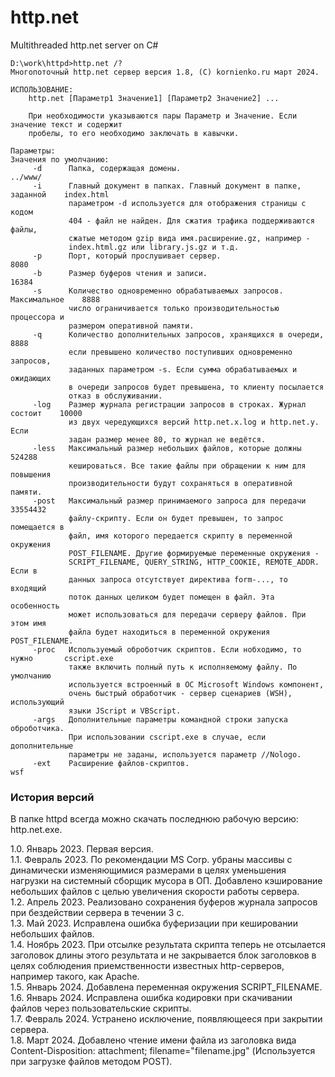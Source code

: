 # http.net
Multithreaded http.net server on C#
```
D:\work\httpd>http.net /?
Многопоточный http.net сервер версия 1.8, (C) kornienko.ru март 2024.

ИСПОЛЬЗОВАНИЕ:
    http.net [Параметр1 Значение1] [Параметр2 Значение2] ...

    При необходимости указываются пары Параметр и Значение. Если значение текст и содержит
    пробелы, то его необходимо заключать в кавычки.

Параметры:                                                          Значения по умолчанию:
     -d      Папка, содержащая домены.                                        ../www/
     -i      Главный документ в папках. Главный документ в папке, заданной    index.html
             параметром -d используется для отображения страницы с кодом
             404 - файл не найден. Для сжатия трафика поддерживаются файлы,
             сжатые методом gzip вида имя.расширение.gz, например -
             index.html.gz или library.js.gz и т.д.
     -p      Порт, который прослушивает сервер.                               8080
     -b      Размер буферов чтения и записи.                                  16384
     -s      Количество одновременно обрабатываемых запросов. Максимальное    8888
             число ограничивается только производительностью процессора и
             размером оперативной памяти.
     -q      Количество дополнительных запросов, хранящихся в очереди,        8888
             если превышено количество поступивших одновременно запросов,
             заданных параметром -s. Если сумма обрабатываемых и ожидающих
             в очереди запросов будет превышена, то клиенту посылается
             отказ в обслуживании.
     -log    Размер журнала регистрации запросов в строках. Журнал состоит    10000
             из двух чередующихся версий http.net.x.log и http.net.y. Если
             задан размер менее 80, то журнал не ведётся.
     -less   Максимальный размер небольших файлов, которые должны             524288
             кешироваться. Все такие файлы при обращении к ним для повышения
             производительности будут сохраняться в оперативной памяти.
     -post   Максимальный размер принимаемого запроса для передачи            33554432
             файлу-скрипту. Если он будет превышен, то запрос помещается в
             файл, имя которого передается скрипту в переменной окружения
             POST_FILENAME. Другие формируемые переменные окружения -
             SCRIPT_FILENAME, QUERY_STRING, HTTP_COOKIE, REMOTE_ADDR. Если в
             данных запроса отсутствует директива form-..., то входящий
             поток данных целиком будет помещен в файл. Эта особенность
             может использоваться для передачи серверу файлов. При этом имя
             файла будет находиться в переменной окружения POST_FILENAME.
     -proc   Используемый оброботчик скриптов. Если нобходимо, то нужно       cscript.exe
             также включить полный путь к исполняемому файлу. По умолчанию
             используется встроенный в ОС Microsoft Windows компонент,
             очень быстрый обработчик - сервер сценариев (WSH), использующий
             языки JScript и VBScript.
     -args   Дополнительные параметры командной строки запуска оброботчика.
             При использовании cscript.exe в случае, если дополнительные
             параметры не заданы, используется параметр //Nologo.
     -ext    Расширение файлов-скриптов.                                      wsf
```
### История версий
В папке httpd всегда можно скачать последнюю рабочую версию: http.net.exe.  
  
1.0. Январь 2023. Первая версия.  
1.1. Февраль 2023. По рекомендации MS Corp. убраны массивы с динамически изменяющимися размерами в целях уменьшения нагрузки на системный сборщик мусора в ОП. Добавлено кэширование небольших файлов с целью увеличения скорости работы сервера.  
1.2. Апрель 2023. Реализовано сохранения буферов журнала запросов при бездействии сервера в течении 3 с.  
1.3. Май 2023. Исправлена ошибка буферизации при кешировании небольших файлов.  
1.4. Ноябрь 2023. При отсылке результата скрипта теперь не отсылается заголовок длины этого результата и не закрывается блок заголовков в целях соблюдения приемственности известных http-серверов, например такого, как Apache.  
1.5. Январь 2024. Добавлена переменная окружения SCRIPT_FILENAME.  
1.6. Январь 2024. Исправлена ошибка кодировки при скачивании файлов через пользовательские скрипты.  
1.7. Февраль 2024. Устранено исключение, появляющееся при закрытии сервера.  
1.8. Март 2024. Добавлено чтение имени файла из заголовка вида Content-Disposition: attachment; filename="filename.jpg" (Используется при загрузке файлов методом POST).  
